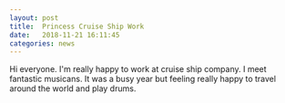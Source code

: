 ```yaml
---
layout: post
title:  Princess Cruise Ship Work
date:   2018-11-21 16:11:45
categories: news
---
```

Hi everyone. I'm really happy to work at cruise ship company. I meet fantastic musicans. It was a busy year but feeling really happy to travel around the world and play drums.



